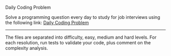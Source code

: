 Daily Coding Problem

Solve a programming question every day to study for job interviews using the following link:
[Daily Coding Problem](https://www.dailycodingproblem.com/)

----------------------------
The files are separated into difficulty, easy, medium and hard levels. For each resolution, run tests to validate your code, plus comment on the complexity analysis.